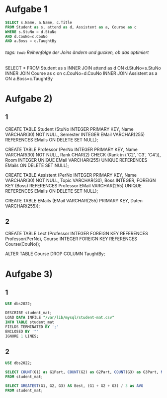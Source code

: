# Aufgabe 1
```SQL
SELECT s.Name, a.Name, c.Title
FROM Student as s, attend as d, Assistent as a, Course as c
WHERE s.StuNo = d.StuNo
AND d.CouNo=c.CouNo
AND a.Boss = c.TaughtBy
```

###### tags: `todo` Reihenfolge der Joins ändern und gucken, ob das optimiert
SELECT *
FROM Student as s
INNER JOIN attend as d ON d.StuNo=s.StuNo
INNER JOIN Course as c on c.CouNo=d.CouNo
INNER JOIN Assistent as a ON a.Boss=c.TaughtBy


# Aufgabe 2)
## 1
CREATE TABLE Student
       (StuNo         INTEGER PRIMARY KEY,
        Name           VARCHAR(30) NOT NULL,
        Semester       INTEGER
        EMail        VARCHAR(255) REFERENCES EMails ON DELETE SET NULL);
        
CREATE TABLE Professor
       (PerNo         INTEGER PRIMARY KEY,
        Name           VARCHAR(30) NOT NULL,
        Rank           CHAR(2) CHECK (Rank in ('C2', 'C3', 'C4')),
        Room           INTEGER UNIQUE
        EMail        VARCHAR(255) UNIQUE REFERENCES EMails ON DELETE SET NULL);
        
CREATE TABLE Assistent
       (PerNo         INTEGER PRIMARY KEY,
        Name           VARCHAR(30) NOT NULL,
        Topic     VARCHAR(30),
        Boss           INTEGER,
        FOREIGN KEY    (Boss) REFERENCES Professor
        EMail        VARCHAR(255) UNIQUE REFERENCES EMails ON DELETE SET NULL);


CREATE TABLE EMails
       (EMail         VARCHAR(255) PRIMARY KEY,
        Daten         VARCHAR(255));
        
## 2
CREATE TABLE Lect
        (Professor    INTEGER FOREIGN KEY REFERENCES Professor(PerNo),
        Course        INTEGER FOREIGN KEY REFERENCES Course(CouNo));
        
ALTER TABLE Course
DROP COLUMN TaughtBy;


# Aufgabe 3)
## 1
```SQL
USE dbs2022;

DESCRIBE student_mat;
LOAD DATA INFILE "/var/lib/mysql/student-mat.csv"
INTO TABLE student_mat
FIELDS TERMINATED BY ';'
ENCLOSED BY '"'
IGNORE 1 LINES;
```

## 2
```SQL
USE dbs2022;

SELECT COUNT(G1) as G1Part, COUNT(G2) as G2Part, COUNT(G3) as G3Part, MAX(G1) as G1Best, MAX(G2) as G2Best, MAX(G3) as G3Best, AVG(G1) as G1Avg, AVG(G2) as G2Avg, AVG(G3) as G3Avg
FROM student_mat;

SELECT GREATEST(G1, G2, G3) AS Best, (G1 + G2 + G3) / 3 as AVG
FROM student_mat;
```